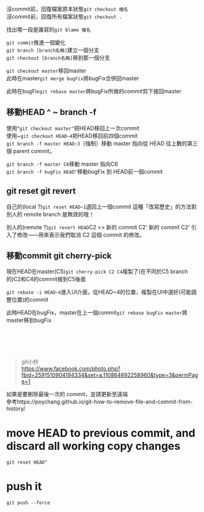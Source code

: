 沒commit前，回復檔案原本狀態`git checkout 檔名`  
沒commit前，回復所有檔案狀態`git checkout .`  
  
找出哪一段是誰寫的`git blame 檔名`  
  



`git commit`推進一個變化  
`git branch [branch名稱]`建立一個分支  
`git checkout [branch名稱]`移到那一個分支  
  
`git checkout master`移回master  
此時在master`git merge bugFix`將bugFix合併回master  

  
此時在bugFix`git rebase master`將bugFix所做的commit剪下接回master  

## 移動HEAD ^ ~  branch -f
使用^`git checkout master^`把HEAD移回上一次commit  
使用~`git checkout HEAD~4`把HEAD移回前四個commit  
`git branch -f master HEAD~3`（強制）移動 master 指向從 HEAD 往上數的第三個 parent commit。  
  
`git branch -f master C6`移動 master 指向C6  
`git branch -f bugFix HEAD^`移動bugFix 到 HEAD前一個commit  
## git reset git revert
自己的(local ?)`git reset HEAD~1`退回上一個commit
這種「改寫歷史」的方法對別人的 remote branch 是無效的哦！  

別人的(remote ?)`git revert HEAD`C2 >> 新的 commit C2'
新的 commit C2' 引入了修改——用來表示我們取消 C2 這個 commit 的修改。  

## 移動commit  git cherry-pick
現在HEAD在master(C5)`git cherry-pick C2 C4`複製了(在不同於C5 branch的)C2和C4的commit接到C5後面  


`git rebase -i HEAD~4`進入UI介面，從HEAD~4的位置，複製在UI中選好(可能調整位置)的commit

此時HEAD在bugFix，master在上一個commit`git rebase bugFix master`將master移到bugFix  
## 
``
``

``
``
``
``
``
``
``
``
``
``
``
``
``
``
``
``
``
``


> git小抄  
https://www.facebook.com/photo.php?fbid=2591510904194334&set=a.110864892258960&type=3&permPage=1  



如果是要刪除最後一次的 commit，並請更新至遠端  
參考https://poychang.github.io/git-how-to-remove-file-and-commit-from-history/
# move HEAD to previous commit, and discard all working copy changes
`git reset HEAD^`
# push it
`git push --force`